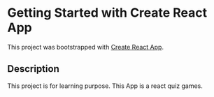 # Getting Started with Create React App

This project was bootstrapped with [Create React App](https://github.com/facebook/create-react-app).

## Description

This project is for learning purpose. This App is a react quiz games.
